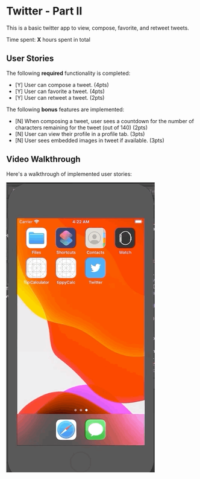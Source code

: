# Twitter - Part II

This is a basic twitter app to view, compose, favorite, and retweet tweets.

Time spent: **X** hours spent in total

## User Stories

The following **required** functionality is completed:

- [Y] User can compose a tweet. (4pts)
- [Y] User can favorite a tweet. (4pts)
- [Y] User can retweet a tweet. (2pts)

The following **bonus** features are implemented:

- [N] When composing a tweet, user sees a countdown for the number of characters remaining for the tweet (out of 140) (2pts)
- [N] User can view their profile in a profile tab. (3pts)
- [N] User sees embedded images in tweet if available. (3pts)

## Video Walkthrough

Here's a walkthrough of implemented user stories:

![](unit4gif.gif.sb-6ee6b0b8-OCKxdr)
